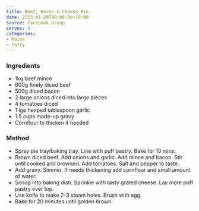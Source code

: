 ```yaml
---
title: Beef, Bacon & Cheese Pie
date: 2015-01-29T00:00:00+10:00
source: Facebook Group
serves: 4
categories:
- Mains
- ToTry
---
```











### Ingredients

* 1kg beef mince
* 600g finely diced beef
* 500g diced bacon
* 2 large onions diced into large pieces
* 4 tomatoes diced
* 1 lge heaped tablespoon garlic
* 1.5 cups made-up gravy
* Cornflour to thicken if needed

### Method

* Spray pie tray/baking tray. Line with puff pastry. Bake for 10 mins.
* Brown diced beef. Add onions and garlic. Add mince and bacon. Stir until cooked and browned. Add tomatoes. Salt and pepper to taste.
* Add gravy. Simmer. If needs thickening add cornflour and small amount of water.
* Scoop into baking dish. Sprinkle with tasty grated cheese. Lay more puff pastry over top. 
* Use knife to make 2-3 steam holes. Brush with egg.
* Bake for 20 minutes until golden brown
